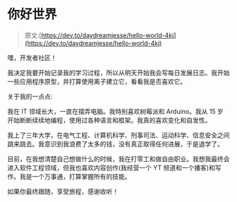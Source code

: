 # 你好世界

> 原文:[https://dev.to/daydreamjesse/hello-world-4kj](https://dev.to/daydreamjesse/hello-world-4kj)

嘿，开发者社区！

我决定我要开始记录我的学习过程，所以从明天开始我会写每日发展日志。我开始一些应用程序原型，并打算使用离子建立它，看看我是否喜欢它。

关于我的一点点:

我在 IT 领域长大，一直在摆弄电脑。我特别喜欢树莓派和 Arduino。我从 15 岁开始断断续续地编程，使用过各种语言和框架。我真的喜欢变化和自发性。

我上了三年大学，在电气工程、计算机科学、刑事司法、运动科学、信息安全之间跳来跳去。我意识到我浪费了太多的钱，没有真正取得任何进展，于是退学了。

目前，在我想清楚自己想做什么的时候，我在打零工和做自由职业。我想我最终会进入软件工程领域，但我也喜欢内容创作(我经营一个 YT 频道和一个播客)和写作。我是一个万事通，打算掌握所有的技能。

如果你最终跟随，享受旅程，感谢收听！